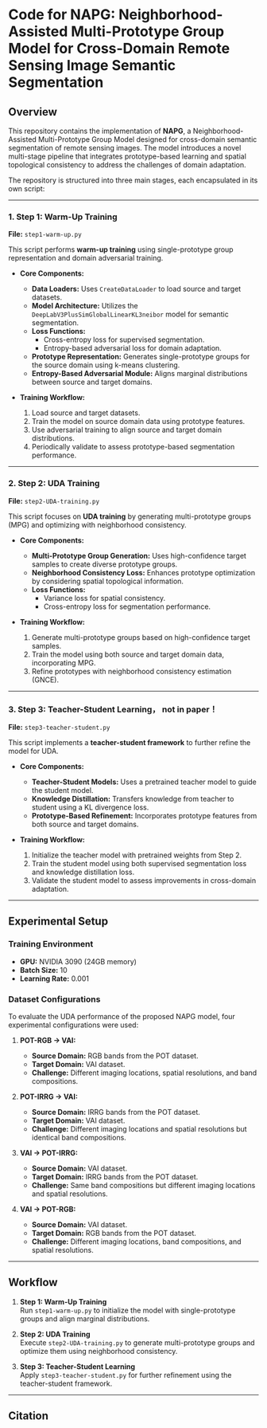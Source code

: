 # Code for NAPG: Neighborhood-Assisted Multi-Prototype Group Model for Cross-Domain Remote Sensing Image Semantic Segmentation  

## Overview  

This repository contains the implementation of **NAPG**, a Neighborhood-Assisted Multi-Prototype Group Model designed for cross-domain semantic segmentation of remote sensing images. The model introduces a novel multi-stage pipeline that integrates prototype-based learning and spatial topological consistency to address the challenges of domain adaptation.  

The repository is structured into three main stages, each encapsulated in its own script:  

---

### 1. Step 1: Warm-Up Training  
**File:** `step1-warm-up.py`  

This script performs **warm-up training** using single-prototype group representation and domain adversarial training.  

- **Core Components:**  
  - **Data Loaders:** Uses `CreateDataLoader` to load source and target datasets.  
  - **Model Architecture:** Utilizes the `DeepLabV3PlusSimGlobalLinearKL3neibor` model for semantic segmentation.  
  - **Loss Functions:**  
    - Cross-entropy loss for supervised segmentation.  
    - Entropy-based adversarial loss for domain adaptation.  
  - **Prototype Representation:** Generates single-prototype groups for the source domain using k-means clustering.  
  - **Entropy-Based Adversarial Module:** Aligns marginal distributions between source and target domains.  

- **Training Workflow:**  
  1. Load source and target datasets.  
  2. Train the model on source domain data using prototype features.  
  3. Use adversarial training to align source and target domain distributions.  
  4. Periodically validate to assess prototype-based segmentation performance.  

---

### 2. Step 2: UDA Training  
**File:** `step2-UDA-training.py`  

This script focuses on **UDA training** by generating multi-prototype groups (MPG) and optimizing with neighborhood consistency.  

- **Core Components:**  
  - **Multi-Prototype Group Generation:** Uses high-confidence target samples to create diverse prototype groups.  
  - **Neighborhood Consistency Loss:** Enhances prototype optimization by considering spatial topological information.  
  - **Loss Functions:**  
    - Variance loss for spatial consistency.  
    - Cross-entropy loss for segmentation performance.  

- **Training Workflow:**  
  1. Generate multi-prototype groups based on high-confidence target samples.  
  2. Train the model using both source and target domain data, incorporating MPG.  
  3. Refine prototypes with neighborhood consistency estimation (GNCE).  

---

### 3. Step 3: Teacher-Student Learning， not in paper！
**File:** `step3-teacher-student.py`  

This script implements a **teacher-student framework** to further refine the model for UDA.  

- **Core Components:**  
  - **Teacher-Student Models:** Uses a pretrained teacher model to guide the student model.  
  - **Knowledge Distillation:** Transfers knowledge from teacher to student using a KL divergence loss.  
  - **Prototype-Based Refinement:** Incorporates prototype features from both source and target domains.  

- **Training Workflow:**  
  1. Initialize the teacher model with pretrained weights from Step 2.  
  2. Train the student model using both supervised segmentation loss and knowledge distillation loss.  
  3. Validate the student model to assess improvements in cross-domain adaptation.  

---

## Experimental Setup  

### Training Environment  
- **GPU:** NVIDIA 3090 (24GB memory)  
- **Batch Size:** 10  
- **Learning Rate:** 0.001

### Dataset Configurations  

To evaluate the UDA performance of the proposed NAPG model, four experimental configurations were used:  

1. **POT-RGB → VAI:**  
   - **Source Domain:** RGB bands from the POT dataset.  
   - **Target Domain:** VAI dataset.  
   - **Challenge:** Different imaging locations, spatial resolutions, and band compositions.  

2. **POT-IRRG → VAI:**  
   - **Source Domain:** IRRG bands from the POT dataset.  
   - **Target Domain:** VAI dataset.  
   - **Challenge:** Different imaging locations and spatial resolutions but identical band compositions.  

3. **VAI → POT-IRRG:**  
   - **Source Domain:** VAI dataset.  
   - **Target Domain:** IRRG bands from the POT dataset.  
   - **Challenge:** Same band compositions but different imaging locations and spatial resolutions.  

4. **VAI → POT-RGB:**  
   - **Source Domain:** VAI dataset.  
   - **Target Domain:** RGB bands from the POT dataset.  
   - **Challenge:** Different imaging locations, band compositions, and spatial resolutions.  

---

## Workflow  

1. **Step 1: Warm-Up Training**  
   Run `step1-warm-up.py` to initialize the model with single-prototype groups and align marginal distributions.  

2. **Step 2: UDA Training**  
   Execute `step2-UDA-training.py` to generate multi-prototype groups and optimize them using neighborhood consistency.  

3. **Step 3: Teacher-Student Learning**  
   Apply `step3-teacher-student.py` for further refinement using the teacher-student framework.  

---

## Citation  

